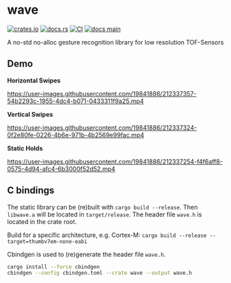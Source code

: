# wave

[![crates.io](https://img.shields.io/crates/v/wave)](https://crates.io/crates/wave)
[![docs.rs](https://docs.rs/wave/badge.svg)](https://docs.rs/wave/)
[![CI](https://github.com/flxzt/wave/actions/workflows/ci.yaml/badge.svg)](https://github.com/flxzt/wave/actions/workflows/ci.yaml)
[![docs main](https://img.shields.io/badge/docs-main-informational)](https://flxzt.github.io/wave/wave/)

A no-std no-alloc gesture recognition library for low resolution TOF-Sensors

## Demo

**Horizontal Swipes**  

https://user-images.githubusercontent.com/19841886/212337357-54b2293c-1955-4dc4-b071-0433311f9a25.mp4

**Vertical Swipes**  

https://user-images.githubusercontent.com/19841886/212337324-0f2e80fe-0226-4b6e-971b-4b2569e99fac.mp4

**Static Holds**  

https://user-images.githubusercontent.com/19841886/212337254-f4f6aff8-0575-4d94-afc4-6b3000f52d52.mp4


## C bindings

The static library can be (re)built with `cargo build --release`. Then `libwave.a` will be located in `target/release`.
The header file `wave.h` is located in the crate root.

Build for a specific architecture, e.g. Cortex-M: `cargo build --release --target=thumbv7em-none-eabi`

Cbindgen is used to (re)generate the header file `wave.h`.

```bash
cargo install --force cbindgen
cbindgen --config cbindgen.toml --crate wave --output wave.h
```
